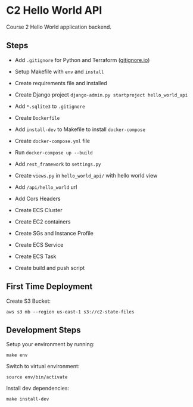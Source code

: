 # C2 Hello World API

Course 2 Hello World application backend.

## Steps

 - Add `.gitignore` for Python and Terraform ([gitignore.io](https://www.gitignore.io))
 - Setup Makefile with `env` and `install`
 - Create requirements file and installed
 - Create Django project `django-admin.py startproject hello_world_api`
 - Add `*.sqlite3` to `.gitignore`

 - Create `Dockerfile`
 - Add `install-dev` to Makefile to install `docker-compose`
 - Create `docker-compose.yml` file
 - Run `docker-compose up --build`

 - Add `rest_framework` to `settings.py`
 - Create `views.py` in `hello_world_api/` with hello world view
 - Add `/api/hello_world` url

 - Add Cors Headers

 - Create ECS Cluster
 - Create EC2 containers
 - Create SGs and Instance Profile

 - Create ECS Service
 - Create ECS Task
 - Create build and push script

## First Time Deployment

Create S3 Bucket:

```
aws s3 mb --region us-east-1 s3://c2-state-files
```

## Development Steps

Setup your environment by running:

```
make env
```

Switch to virtual environment:

```
source env/bin/activate
```

Install dev dependencies:

```
make install-dev
```
